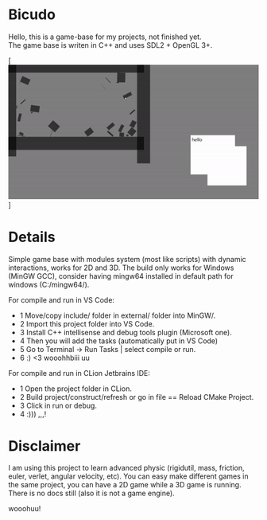 # Bicudo

Hello, this is a game-base for my projects, not finished yet. \
The game base is writen in C++ and uses SDL2 + OpenGL 3+.

[![GIF](https://github.com/MrsRina/bicudo/blob/main/splash/splash-physics-1.gif)]

# Details

Simple game base with modules system (most like scripts) with dynamic interactions,
works for 2D and 3D.
The build only works for Windows (MinGW GCC), consider having mingw64 installed in default path for
windows (C:/mingw64/).

For compile and run in VS Code:
- 1 Move/copy include/ folder in external/ folder into MinGW/.
- 2 Import this project folder into VS Code.
- 3 Install C++ intellisense and debug tools plugin (Microsoft one).
- 4 Then you will add the tasks (automatically put in VS Code)
- 5 Go to Terminal -> Run Tasks | select compile or run.
- 6 :) <3 wooohhbiii uu

For compile and run in CLion Jetbrains IDE:
- 1 Open the project folder in CLion.
- 2 Build project/construct/refresh or go in file == Reload CMake Project.
- 3 Click in run or debug.
- 4 :))) ,,,!

# Disclaimer

I am using this project to learn advanced physic (rigidutil, mass, friction, euler, verlet, angular velocity, etc).
You can easy make different games in the same project, you can have a 2D game while a 3D game is running.
There is no docs still (also it is not a game engine).

wooohuu!
